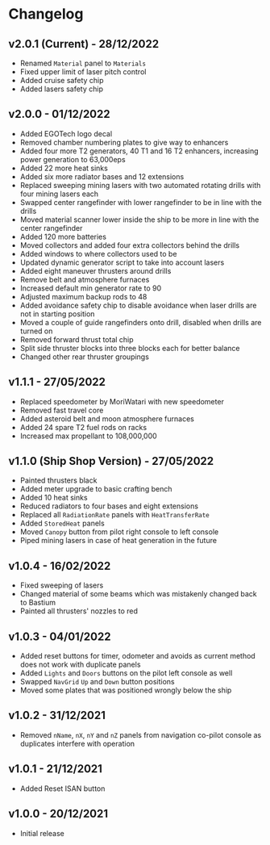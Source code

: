 # Changelog

## v2.0.1 (Current) - 28/12/2022

- Renamed `Material` panel to `Materials`
- Fixed upper limit of laser pitch control
- Added cruise safety chip
- Added lasers safety chip

## v2.0.0 - 01/12/2022

- Added EGOTech logo decal
- Removed chamber numbering plates to give way to enhancers
- Added four more T2 generators, 40 T1 and 16 T2 enhancers, increasing power generation to 63,000eps
- Added 22 more heat sinks
- Added six more radiator bases and 12 extensions
- Replaced sweeping mining lasers with two automated rotating drills with four mining lasers each
- Swapped center rangefinder with lower rangefinder to be in line with the drills
- Moved material scanner lower inside the ship to be more in line with the center rangefinder
- Added 120 more batteries
- Moved collectors and added four extra collectors behind the drills
- Added windows to where collectors used to be
- Updated dynamic generator script to take into account lasers
- Added eight maneuver thrusters around drills
- Remove belt and atmosphere furnaces
- Increased default min generator rate to 90
- Adjusted maximum backup rods to 48
- Added avoidance safety chip to disable avoidance when laser drills are not in starting position
- Moved a couple of guide rangefinders onto drill, disabled when drills are turned on
- Removed forward thrust total chip
- Split side thruster blocks into three blocks each for better balance
- Changed other rear thruster groupings

## v1.1.1 - 27/05/2022

- Replaced speedometer by MoriWatari with new speedometer
- Removed fast travel core
- Added asteroid belt and moon atmosphere furnaces
- Added 24 spare T2 fuel rods on racks
- Increased max propellant to 108,000,000

## v1.1.0 (Ship Shop Version) - 27/05/2022

- Painted thrusters black
- Added meter upgrade to basic crafting bench
- Added 10 heat sinks
- Reduced radiators to four bases and eight extensions
- Replaced all `RadiationRate` panels with `HeatTransferRate`
- Added `StoredHeat` panels
- Moved `Canopy` button from pilot right console to left console
- Piped mining lasers in case of heat generation in the future

## v1.0.4 - 16/02/2022

- Fixed sweeping of lasers
- Changed material of some beams which was mistakenly changed back to Bastium
- Painted all thrusters' nozzles to red

## v1.0.3 - 04/01/2022

- Added reset buttons for timer, odometer and avoids as current method does not work with duplicate panels
- Added `Lights` and `Doors` buttons on the pilot left console as well
- Swapped `NavGrid` `Up` and `Down` button positions
- Moved some plates that was positioned wrongly below the ship

## v1.0.2 - 31/12/2021

- Removed `nName`, `nX`, `nY` and `nZ` panels from navigation co-pilot console as duplicates interfere with operation

## v1.0.1 - 21/12/2021

- Added Reset ISAN button

## v1.0.0 - 20/12/2021

- Initial release

